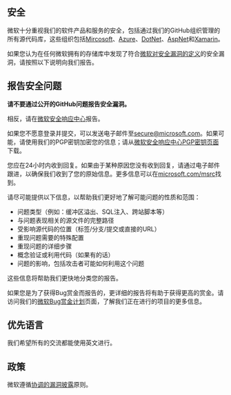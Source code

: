 <!-- BEGIN MICROSOFT SECURITY.MD V0.0.9 BLOCK -->

## 安全

微软十分重视我们的软件产品和服务的安全，包括通过我们的GitHub组织管理的所有源代码库，这些组织包括[Mircosoft](https://github.com/Microsoft)、[Azure](https://github.com/Azure)、[DotNet](https://github.com/dotnet)、[AspNet](https://github.com/aspnet)和[Xamarin](https://github.com/xamarin)。

如果您认为在任何微软拥有的存储库中发现了符合[微软对安全漏洞的定义](https://aka.ms.security.md/definition)的安全漏洞，请按照以下说明向我们报告。

## 报告安全问题

**请不要通过公开的GitHub问题报告安全漏洞。**

相反，请在[微软安全响应中心](https://msrc.microsoft.com/create-report)报告。

如果您不愿意登录并提交，可以发送电子邮件至[secure@microsoft.com](mailto:secure@microsoft.com)。如果可能，请使用我们的PGP密钥加密您的信息；请从[微软安全响应中心PGP密钥页面](https://aka.ms/security.md/msrc/pgp)下载。

您应在24小时内收到回复。如果由于某种原因您没有收到回复，请通过电子邮件跟进，以确保我们收到了您的原始信息。更多信息可以在[microsoft.com/msrc](https://www.microsoft.com/msrc)找到。

请尽可能提供以下信息，以帮助我们更好地了解可能问题的性质和范围：

  * 问题类型（例如：缓冲区溢出、SQL注入、跨站脚本等）
  * 与问题表现相关的源文件的完整路径
  * 受影响源代码的位置（标签/分支/提交或直接的URL）
  * 重现问题需要的特殊配置
  * 重现问题的详细步骤
  * 概念验证或利用代码（如果有的话）
  * 问题的影响，包括攻击者可能如何利用这个问题

这些信息将帮助我们更快地分类您的报告。

如果您是为了获得Bug赏金而报告的，更详细的报告将有助于获得更高的赏金。请访问我们的[微软Bug赏金计划](https://aka.ms/security.md/msrc/bounty)页面，了解我们正在进行的项目的更多信息。

## 优先语言

我们希望所有的交流都能使用英文进行。

## 政策

微软遵循[协调的漏洞披露](https://aka.ms/security.md/cvd)原则。

<!-- END MICROSOFT SECURITY.MD BLOCK -->